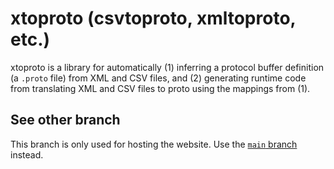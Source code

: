 # xtoproto (csvtoproto, xmltoproto, etc.)

xtoproto is a library for automatically (1) inferring a protocol buffer
definition (a `.proto` file) from XML and CSV files, and (2) generating
runtime code from translating XML and CSV files to proto using the mappings
from (1).

## See other branch

This branch is only used for hosting the website. Use the [`main`
branch](https://github.com/google/xtoproto) instead.
